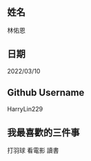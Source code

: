 姓名
----
林佑恩

日期
----
2022/03/10

Github Username
---------------
HarryLin229

我最喜歡的三件事
---------------
打羽球  看電影  讀書